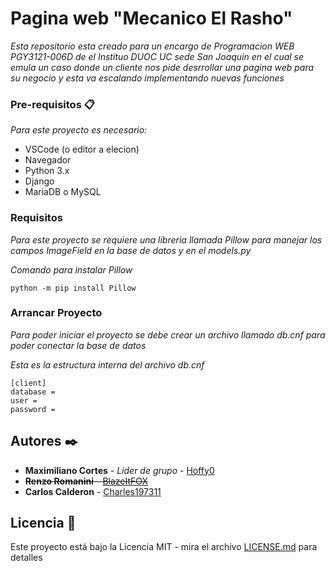 # Pagina web "Mecanico El Rasho"

_Esta repositorio esta creado para un encargo de Programacion WEB PGY3121-006D de el Instituo DUOC UC sede San Joaquin en el cual se emula un caso donde un cliente nos pide desrrollar una pagina web para su negocio y esta va escalando implementando nuevas funciones_


### Pre-requisitos 📋

_Para este proyecto es necesario:_
* VSCode (o editor a elecion)
* Navegador
* Python 3.x
* Django
* MariaDB o MySQL

### Requisitos
_Para este proyecto se requiere una libreria llamada Pillow para manejar los campos ImageField en la base de datos y en el models.py_

_Comando para instalar Pillow_
```
python -m pip install Pillow
```

### Arrancar Proyecto
_Para poder iniciar el proyecto se debe crear un archivo llamado db.cnf para poder conectar la base de datos_

_Esta es la estructura interna del archivo db.cnf_
```
[client]
database = 
user = 
password = 
```

## Autores ✒️


* **Maximiliano Cortes** - *Lider de grupo* - [Hoffy0](https://github.com/Hoffy0)
* ~~**Renzo Romanini** - [BlazeItFOX](https://github.com/BlazeItFOX)~~
* **Carlos Calderon** - [Charles197311](https://github.com/Charles197311)


## Licencia 📄

Este proyecto está bajo la Licencia MIT - mira el archivo [LICENSE.md](LICENSE.md) para detalles
